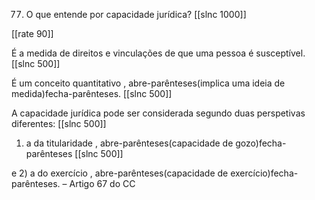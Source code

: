 77. O que entende por capacidade jurídica?
[[slnc 1000]]

[[rate 90]]

É a medida de direitos e vinculações de que uma pessoa é susceptível.
[[slnc 500]]

É um conceito quantitativo , abre-parênteses(implica uma ideia de medida)fecha-parênteses.
[[slnc 500]]

A capacidade jurídica pode ser considerada segundo duas perspetivas diferentes:
[[slnc 500]]

1) a da titularidade , abre-parênteses(capacidade de gozo)fecha-parênteses
[[slnc 500]]

e 2) a do exercício , abre-parênteses(capacidade de exercício)fecha-parênteses. – Artigo 67 do CC
